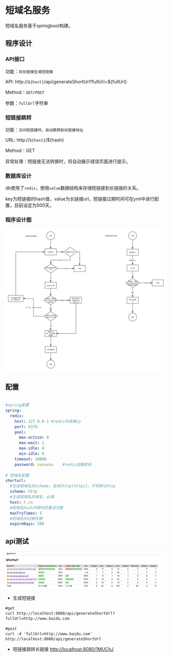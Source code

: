 # 短域名服务

短域名服务基于springboot构建。

## 程序设计

### API接口

功能：`将长链接生成短链接`

API: http://`${host}`/api/generateShortUrl?fullUrl=${fullUrl}

Method：`GET/POST`

参数：`fullUrl`字符串




### 短链接跳转

功能：`访问短链接时，自动跳转到长链接地址`

URL: http://`${host}`/${hash}

Method：GET

异常处理：短链接无法转换时，将自动展示错误页面进行提示。




### 数据库设计

db使用了`redis`，使用`value`数据结构来存储短链接到长链接的关系。

key为短链接的hash值，value为长链接url，短链接过期时间可在yml中进行配置，目前设定为500天。



### 程序设计图

![流程图](./docs/flow.png)


## 配置

```yml

#spring配置
spring:
  redis:
    host: 127.0.0.1 #redis的连接ip
    port: 6379
    pool:
      max-active: 8
      max-wait: 1
      max-idle: 8
      min-idle: 0
    timeout: 10000
    password: xxxxxxx	 #redis连接密码

# 短域名配置
shorturl:
  #生成短域名的scheme，支持[http|https]，不写默认http
  scheme: http
  #生成短域名的域名，必填
  host: t.cn
  #短域名hash冲突时的重试次数
  maxTryTimes: 5
  #短域名的过期天数
  expireDays: 500
```

## api测试

![测试覆盖率](./docs/testcase.png)


+ 生成短链接
```shell
#get
curl http://localhost:8080/api/generateShortUrl?fullUrl=http://www.baidu.com

#post
curl -d 'fullUrl=http://www.baidu.com' http://localhost:8080/api/generateShortUrl
```

+ 短链接跳转长链接
[http://localhost:8080/1MUChJ](http://localhost:8080/1MUChJ)

